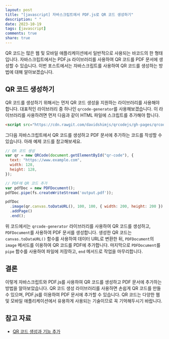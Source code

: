 ```yaml
---
layout: post
title: "[javascript] 자바스크립트에서 PDF.js로 QR 코드 생성하기"
description: " "
date: 2023-10-19
tags: [javascript]
comments: true
share: true
---
```


QR 코드는 많은 웹 및 모바일 애플리케이션에서 일반적으로 사용되는 바코드의 한 형태입니다. 자바스크립트에서는 PDF.js 라이브러리를 사용하여 QR 코드를 PDF 문서에 생성할 수 있습니다. 이번 포스트에서는 자바스크립트를 사용하여 QR 코드를 생성하는 방법에 대해 알아보겠습니다.

## QR 코드 생성하기

QR 코드를 생성하기 위해서는 먼저 QR 코드 생성을 지원하는 라이브러리를 사용해야 합니다. 대표적인 라이브러리 중 하나인 `qrcode-generator`를 사용해보겠습니다. 이 라이브러리를 사용하려면 먼저 다음과 같이 HTML 파일에 스크립트를 추가해야 합니다.

```html
<script src="https://cdn.rawgit.com/davidshimjs/qrcodejs/gh-pages/qrcode.min.js"></script>
```

그다음 자바스크립트에서 QR 코드를 생성하고 PDF 문서에 추가하는 코드를 작성할 수 있습니다. 아래 예제 코드를 참고해보세요.

```javascript
// QR 코드 생성
var qr = new QRCode(document.getElementById("qr-code"), {
  text: "https://www.example.com",
  width: 128,
  height: 128,
});

// PDF에 QR 코드 추가
var pdfDoc = new PDFDocument();
pdfDoc.pipe(fs.createWriteStream('output.pdf'));

pdfDoc
  .image(qr.canvas.toDataURL(), 100, 100, { width: 200, height: 200 })
  .addPage()
  .end();
```

위 코드에서는 `qrcode-generator` 라이브러리를 사용하여 QR 코드를 생성하고, `PDFDocument`를 사용하여 PDF 문서를 생성합니다. 생성한 QR 코드는 `canvas.toDataURL()` 함수를 사용하여 데이터 URL로 변환한 뒤, `PDFDocument`의 `image` 메서드를 이용하여 QR 코드를 PDF에 추가합니다. 마지막으로 `PDFDocument`를 `pipe` 함수를 사용하여 파일에 저장하고, `end` 메서드로 작업을 마무리합니다.

## 결론

이렇게 자바스크립트와 PDF.js를 사용하여 QR 코드를 생성하고 PDF 문서에 추가하는 방법을 알아보았습니다. QR 코드 생성 라이브러리를 사용하면 손쉽게 QR 코드를 만들 수 있으며, PDF.js를 이용하여 PDF 문서에 추가할 수 있습니다. QR 코드는 다양한 웹 및 모바일 애플리케이션에서 유용하게 사용되는 기술이므로 꼭 기억해두시기 바랍니다.

## 참고 자료

- [QR 코드 생성과 기능 추가](https://github.com/davidshimjs/qrcodejs)